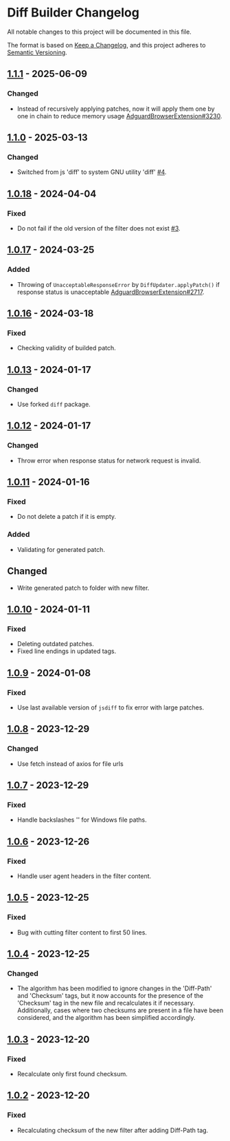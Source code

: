 # Diff Builder Changelog

All notable changes to this project will be documented in this file.

The format is based on [Keep a Changelog](https://keepachangelog.com/en/1.0.0/),
and this project adheres to [Semantic Versioning](https://semver.org/spec/v2.0.0.html).

## [1.1.1] - 2025-06-09

### Changed

- Instead of recursively applying patches, now it will apply them one by one
  in chain to reduce memory usage [AdguardBrowserExtension#3230].

[1.1.1]: https://github.com/AdguardTeam/DiffBuilder/compare/v1.1.0...v1.1.1
[AdguardBrowserExtension#3230]: https://github.com/AdguardTeam/AdguardBrowserExtension/issues/3230

## [1.1.0] - 2025-03-13

### Changed

- Switched from js 'diff' to system GNU utility 'diff' [#4].

[1.1.0]: https://github.com/AdguardTeam/DiffBuilder/compare/v1.0.18...v1.1.0
[#4]: https://github.com/AdguardTeam/DiffBuilder/issues/4

## [1.0.18] - 2024-04-04

### Fixed

- Do not fail if the old version of the filter does not exist [#3].

[1.0.18]: https://github.com/AdguardTeam/DiffBuilder/compare/v1.0.17...v1.0.18
[#3]: https://github.com/AdguardTeam/DiffBuilder/issues/3

## [1.0.17] - 2024-03-25

### Added

- Throwing of `UnacceptableResponseError` by `DiffUpdater.applyPatch()`
  if response status is unacceptable [AdguardBrowserExtension#2717].

[1.0.17]: https://github.com/AdguardTeam/DiffBuilder/compare/v1.0.16...v1.0.17
[AdguardBrowserExtension#2717]: https://github.com/AdguardTeam/AdguardBrowserExtension/issues/2717

## [1.0.16] - 2024-03-18

### Fixed

- Checking validity of builded patch.

[1.0.16]: https://github.com/AdguardTeam/DiffBuilder/compare/v1.0.13...v1.0.16

## [1.0.13] - 2024-01-17

### Changed

- Use forked `diff` package.

[1.0.13]: https://github.com/AdguardTeam/DiffBuilder/compare/v1.0.12...v1.0.13

## [1.0.12] - 2024-01-17

### Changed

- Throw error when response status for network request is invalid.

[1.0.12]: https://github.com/AdguardTeam/DiffBuilder/compare/v1.0.11...v1.0.12

## [1.0.11] - 2024-01-16

### Fixed

- Do not delete a patch if it is empty.

### Added

- Validating for generated patch.

## Changed

- Write generated patch to folder with new filter.

[1.0.11]: https://github.com/AdguardTeam/DiffBuilder/compare/v1.0.10...v1.0.11

## [1.0.10] - 2024-01-11

### Fixed

- Deleting outdated patches.
- Fixed line endings in updated tags.

[1.0.10]: https://github.com/AdguardTeam/DiffBuilder/compare/v1.0.9...v1.0.10

## [1.0.9] - 2024-01-08

### Fixed

- Use last available version of `jsdiff` to fix error with large patches.

[1.0.9]: https://github.com/AdguardTeam/DiffBuilder/compare/v1.0.8...v1.0.9

## [1.0.8] - 2023-12-29

### Changed

- Use fetch instead of axios for file urls

[1.0.8]: https://github.com/AdguardTeam/DiffBuilder/compare/v1.0.7...v1.0.8

## [1.0.7] - 2023-12-29

### Fixed

- Handle backslashes '\' for Windows file paths.

[1.0.7]: https://github.com/AdguardTeam/DiffBuilder/compare/v1.0.6...v1.0.7

## [1.0.6] - 2023-12-26

### Fixed

- Handle user agent headers in the filter content.

[1.0.6]: https://github.com/AdguardTeam/DiffBuilder/compare/v1.0.5...v1.0.6

## [1.0.5] - 2023-12-25

### Fixed

- Bug with cutting filter content to first 50 lines.

[1.0.5]: https://github.com/AdguardTeam/DiffBuilder/compare/v1.0.4...v1.0.5

## [1.0.4] - 2023-12-25

### Changed

- The algorithm has been modified to ignore changes in the 'Diff-Path' and
  'Checksum' tags, but it now accounts for the presence of the 'Checksum' tag
  in the new file and recalculates it if necessary. Additionally, cases where
  two checksums are present in a file have been considered, and the algorithm
  has been simplified accordingly.

[1.0.4]: https://github.com/AdguardTeam/DiffBuilder/compare/v1.0.3...v1.0.4

## [1.0.3] - 2023-12-20

### Fixed

- Recalculate only first found checksum.

[1.0.3]: https://github.com/AdguardTeam/DiffBuilder/compare/v1.0.2...v1.0.3

## [1.0.2] - 2023-12-20

### Fixed

- Recalculating checksum of the new filter after adding Diff-Path tag.

[1.0.2]:  https://github.com/AdguardTeam/DiffBuilder/compare/v1.0.1...v1.0.2
